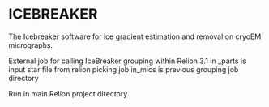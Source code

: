 # ICEBREAKER

The Icebreaker software for ice gradient estimation and removal on cryoEM micrographs.

External job for calling IceBreaker grouping within Relion 3.1
in _parts is input star file from relion picking job 
in_mics is previous grouping job directory
 
Run in main Relion project directory


